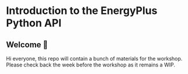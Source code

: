 # Introduction to the EnergyPlus Python API


## Welcome :wave:

Hi everyone, this repo will contain a bunch of materials for the workshop. Please check back the week before the workshop as it remains a WIP.

